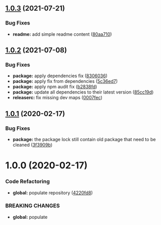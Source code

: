 ## [1.0.3](https://github.com/Itee/itee-redis/compare/v1.0.2...v1.0.3) (2021-07-21)


### Bug Fixes

* **readme:** add simple readme content ([80aa710](https://github.com/Itee/itee-redis/commit/80aa7106a443550f9729d89b1aa5705839b275a8))

## [1.0.2](https://github.com/Itee/itee-redis/compare/v1.0.1...v1.0.2) (2021-07-08)


### Bug Fixes

* **package:** apply dependencies fix ([8306036](https://github.com/Itee/itee-redis/commit/8306036993b129aa2924217c414592abc38e021d))
* **package:** apply fix from dependencies ([5c36ed7](https://github.com/Itee/itee-redis/commit/5c36ed7d018e572748237c854022691a55e07b0e))
* **package:** apply npm audit fix ([b2838fd](https://github.com/Itee/itee-redis/commit/b2838fd888093c16667456f6fa54a1a747904fd7))
* **package:** update all dependencies to their latest version ([85cc19d](https://github.com/Itee/itee-redis/commit/85cc19d6995370f572ba52e6760d686507899b5f))
* **releaserc:** fix missing dev maps ([0007fec](https://github.com/Itee/itee-redis/commit/0007fec6273318064be5fc8f13eb658a27e389b7))

## [1.0.1](https://github.com/Itee/itee-redis/compare/v1.0.0...v1.0.1) (2020-02-17)


### Bug Fixes

* **package:** the package lock still contain old package that need to be cleaned ([3f3909b](https://github.com/Itee/itee-redis/commit/3f3909b2e14f93a15f6e9aedca4fdd64d001dafe))

# 1.0.0 (2020-02-17)


### Code Refactoring

* **global:** populate repository ([4220fd8](https://github.com/Itee/itee-redis/commit/4220fd8da305c88688560ee478b17dcabe78f454))


### BREAKING CHANGES

* **global:** populate
